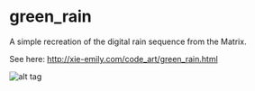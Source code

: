 # green_rain
A simple recreation of the digital rain sequence from the Matrix.

See here:
http://xie-emily.com/code_art/green_rain.html


![alt tag](green_rain.gif)